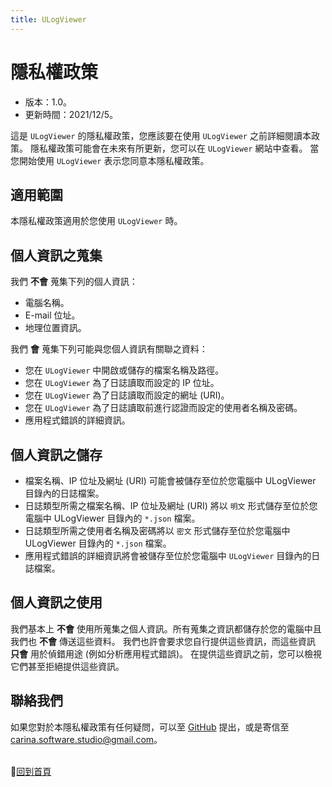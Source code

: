 ```yaml
---
title: ULogViewer
---
```


# 隱私權政策
- 版本：1.0。
- 更新時間：2021/12/5。

這是 ```ULogViewer``` 的隱私權政策，您應該要在使用 ```ULogViewer``` 之前詳細閱讀本政策。
隱私權政策可能會在未來有所更新，您可以在 ```ULogViewer``` 網站中查看。
當您開始使用 ```ULogViewer``` 表示您同意本隱私權政策。

## 適用範圍
本隱私權政策適用於您使用 ```ULogViewer``` 時。

## 個人資訊之蒐集
我們 **不會** 蒐集下列的個人資訊：
- 電腦名稱。
- E-mail 位址。
- 地理位置資訊。

我們 **會** 蒐集下列可能與您個人資訊有關聯之資料：
- 您在 ```ULogViewer``` 中開啟或儲存的檔案名稱及路徑。
- 您在 ```ULogViewer``` 為了日誌讀取而設定的 IP 位址。
- 您在 ```ULogViewer``` 為了日誌讀取而設定的網址 (URI)。
- 您在 ```ULogViewer``` 為了日誌讀取前進行認證而設定的使用者名稱及密碼。
- 應用程式錯誤的詳細資訊。

## 個人資訊之儲存
- 檔案名稱、IP 位址及網址 (URI) 可能會被儲存至位於您電腦中 ULogViewer 目錄內的日誌檔案。
- 日誌類型所需之檔案名稱、IP 位址及網址 (URI) 將以 ```明文``` 形式儲存至位於您電腦中 ULogViewer 目錄內的 ```*.json``` 檔案。
- 日誌類型所需之使用者名稱及密碼將以 ```密文``` 形式儲存至位於您電腦中 ULogViewer 目錄內的 ```*.json``` 檔案。
- 應用程式錯誤的詳細資訊將會被儲存至位於您電腦中 ```ULogViewer``` 目錄內的日誌檔案。

## 個人資訊之使用
我們基本上 **不會** 使用所蒐集之個人資訊。所有蒐集之資訊都儲存於您的電腦中且我們也 **不會** 傳送這些資料。
我們也許會要求您自行提供這些資訊，而這些資訊 **只會** 用於偵錯用途 (例如分析應用程式錯誤)。
在提供這些資訊之前，您可以檢視它們甚至拒絕提供這些資訊。

## 聯絡我們
如果您對於本隱私權政策有任何疑問，可以至 [GitHub](https://github.com/carina-studio/ULogViewer/issues) 提出，或是寄信至 [carina.software.studio@gmail.com](mailto:carina.software.studio@gmail.com)。


<br/>📔[回到首頁](index.md)
